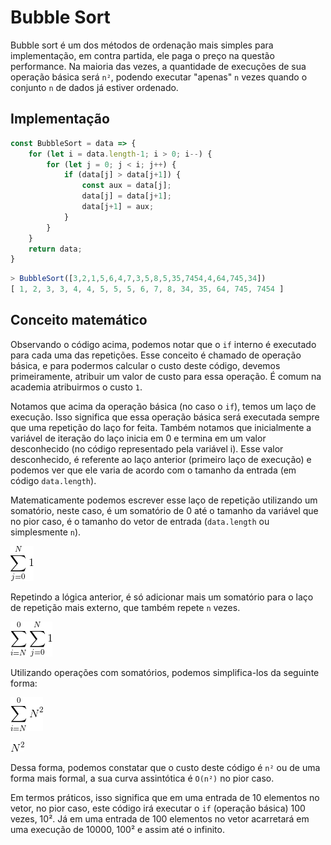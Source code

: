 # Bubble Sort
Bubble sort é um dos métodos de ordenação mais simples para implementação, em contra partida, ele paga o preço na questão performance. Na maioria das vezes, a quantidade de execuções de sua operação básica será `n²`, podendo executar "apenas" `n` vezes quando o conjunto `n` de dados já estiver ordenado.

## Implementação

```Javascript
const BubbleSort = data => {
    for (let i = data.length-1; i > 0; i--) {
        for (let j = 0; j < i; j++) {
            if (data[j] > data[j+1]) {
                const aux = data[j];
                data[j] = data[j+1];
                data[j+1] = aux;
            }
        }
    }
    return data;
}
```

```Javascript
> BubbleSort([3,2,1,5,6,4,7,3,5,8,5,35,7454,4,64,745,34])
[ 1, 2, 3, 3, 4, 4, 5, 5, 5, 6, 7, 8, 34, 35, 64, 745, 7454 ]
```

## Conceito matemático

Observando o código acima, podemos notar que o `if` interno é executado para cada uma das repetições. Esse conceito é chamado de operação básica, e para podermos calcular o custo deste código, devemos primeiramente, atribuir um valor de custo para essa operação. É comum na academia atribuirmos o custo `1`.

Notamos que acima da operação básica (no caso o `if`), temos um laço de execução. Isso significa que essa operação básica será executada sempre que uma repetição do laço for feita. Também notamos que inicialmente a variável de iteração do laço inicia em 0 e termina em um valor desconhecido (no código representado pela variável i). Esse valor desconhecido, é referente ao laço anterior (primeiro laço de execução) e podemos ver que ele varia de acordo com o tamanho da entrada (em código `data.length`).

Matematicamente podemos escrever esse laço de repetição utilizando um somatório, neste caso, é um somatório de 0 até o tamanho da variável que no pior caso, é o tamanho do vetor de entrada (`data.length` ou simplesmente `n`).

![Somatório de j=0 até N de 1](./1.gif)


Repetindo a lógica anterior, é só adicionar mais um somatório para o laço de repetição mais externo, que também repete `n` vezes.

![Somatório de i=N até 0 vezes somatório de j=0 até N de 1](./2.gif)

Utilizando operações com somatórios, podemos simplifica-los da seguinte forma:

![Somatório de i=N até 0 vezes N](./3.gif)

![N elevado ao quadrado](./4.gif)

Dessa forma, podemos constatar que o custo deste código é `n²` ou de uma forma mais formal, a sua curva assintótica é `O(n²)` no pior caso.

Em termos práticos, isso significa que em uma entrada de 10 elementos no vetor, no pior caso, este código irá executar o `if` (operação básica) 100 vezes, 10². Já em uma entrada de 100 elementos no vetor acarretará em uma execução de 10000, 100² e assim até o infinito.

